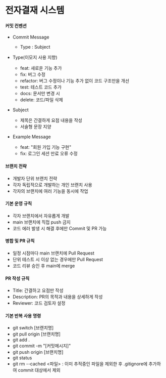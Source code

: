 # 전자결재 시스템

#### 커밋 컨벤션

* Commit Message

  * Type : Subject

* Type(이모지 사용 지향)

  * feat: 새로운 기능 추가
  * fix: 버그 수정
  * refactor: 버그 수정이나 기능 추가 없이 코드 구조만을 개선
  * test: 테스트 코드 추가
  * docs: 문서만 변경 시
  * delete: 코드/파일 삭제

* Subject

  * 제목은 간결하게 요점 내용을 작성
  * 서술형 문장 지양

* Example Message

  * feat: "회원 가입 기능 구현"
  * fix: 로그인 세션 만료 오류 수정

#### 브랜치 전략

* 개발자 단위 브랜치 전략
* 각자 독립적으로 개발하는 개인 브랜치 사용
* 각자의 브랜치에 여러 기능을 동시에 작업

#### 기본 운영 규칙

* 각자 브랜치에서 자유롭게 개발
* main 브랜치에 직접 push 금지
* 코드 에러 발생 시 해결 후에만 Commit 및 PR 가능

#### 병합 및 PR 규칙

* 일정 시점마다 main 브랜치에 Pull Request
* 단위 테스트 시 이상 없는 경우에만 Pull Request
* 코드 리뷰 승인 후 main에  merge

#### PR 작성 규칙

* Title: 간결하고 요점만 작성
* Description: PR의 목적과 내용을 상세하게 작성
* Reviewer: 코드 검토자 설정



#### 기본 반복 사용 명령

* git switch \[브랜치명]
* git pull origin \[브랜치명]
* git add .
* git commit -m "\[커밋메시지]"
* git push origin \[브랜치명]
* git status
* git rm --cached <파일> : 이미 추적중인 파일을 제외한 후 .gitignore에 추가하여 commit 대상에서 제외
